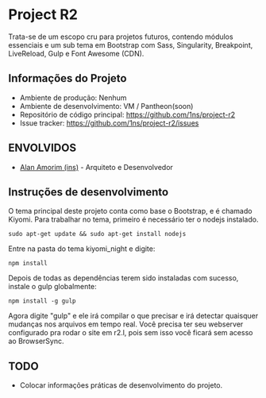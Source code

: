 # Project R2

Trata-se de um escopo cru para projetos futuros, contendo módulos essenciais e um sub tema em Bootstrap com Sass, Singularity, Breakpoint, LiveReload, Gulp e Font Awesome (CDN).


## Informações do Projeto

- Ambiente de produção: Nenhum
- Ambiente de desenvolvimento: VM / Pantheon(soon)
- Repositório de código principal: https://github.com/1ns/project-r2
- Issue tracker: https://github.com/1ns/project-r2/issues

## ENVOLVIDOS
- [Alan Amorim (ins)](mailto:alan.amorim@live.com) - Arquiteto e Desenvolvedor

## Instruções de desenvolvimento

O tema principal deste projeto conta como base o Bootstrap, e é chamado Kiyomi.
Para trabalhar no tema, primeiro é necessário ter o nodejs instalado.

```sudo apt-get update && sudo apt-get install nodejs```

Entre na pasta do tema kiyomi_night e digite:

```npm install```

Depois de todas as dependências terem sido instaladas com sucesso, instale o gulp globalmente:

```npm install -g gulp```

Agora digite "gulp" e ele irá compilar o que precisar e irá detectar quaisquer mudanças nos arquivos em tempo real.
Você precisa ter seu webserver configurado pra rodar o site em r2.l, pois sem isso você ficará sem acesso ao BrowserSync.


## TODO
- Colocar informações práticas de desenvolvimento do projeto.
